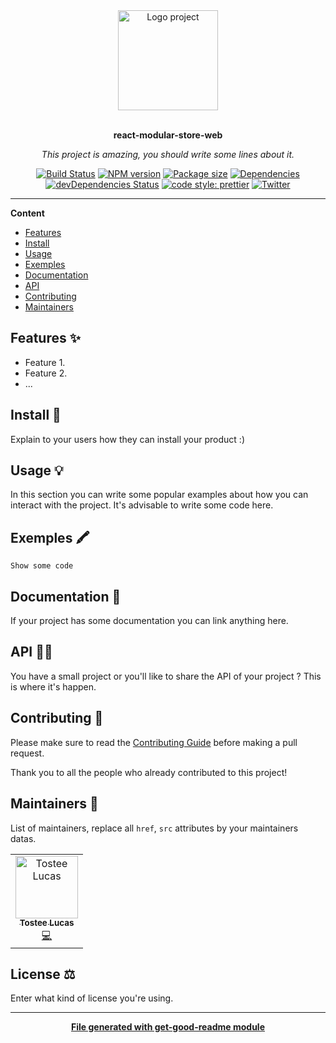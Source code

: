 <div align="center">
  <a href="#">
  	<img src="https://media.giphy.com/media/JIX9t2j0ZTN9S/giphy-downsized.gif" alt="Logo project" height="160" />
  </a>
  <br>
  <br>
  <p>
    <b>react-modular-store-web</b>
  </p>
  <p>
     <i>This project is amazing, you should write some lines about it.</i>
  </p>
  <p>

[![Build Status](https://travis-ci.com/xgallom/react-modular-store-web.svg?branch=master)](https://travis-ci.com/xgallom/react-modular-store-web)
[![NPM version](https://img.shields.io/npm/v/react-modular-store-web?style=flat-square)](https://img.shields.io/npm/v/react-modular-store-web?style=flat-square)
[![Package size](https://img.shields.io/bundlephobia/min/react-modular-store-web)](https://img.shields.io/bundlephobia/min/react-modular-store-web)
[![Dependencies](https://img.shields.io/david/xgallom/react-modular-store-web.svg?style=popout-square)](https://david-dm.org/xgallom/react-modular-store-web)
[![devDependencies Status](https://david-dm.org/xgallom/react-modular-store-web/dev-status.svg?style=flat-square)](https://david-dm.org/xgallom/react-modular-store-web?type=dev)
[![code style: prettier](https://img.shields.io/badge/code_style-prettier-ff69b4.svg?style=flat-square)](https://github.com/prettier/prettier)
[![Twitter](https://img.shields.io/twitter/follow/luctstt.svg?label=Follow&style=social)](https://twitter.com/luctstt)

  </p>
</div>

---

**Content**

* [Features](##features)
* [Install](##install)
* [Usage](##usage)
* [Exemples](##exemples)
* [Documentation](##documentation)
* [API](##Api)
* [Contributing](##contributing)
* [Maintainers](##maintainers)

## Features ✨
* Feature 1.
* Feature 2.
* ...

## Install 🐙
Explain to your users how they can install your product :)

## Usage 💡
In this section you can write some popular examples about how you can interact with the project. It's advisable to write some code here.

## Exemples 🖍
```
Show some code
```

## Documentation 📄
If your project has some documentation you can link anything here.

## API 👩‍💻
You have a small project or you'll like to share the API of your project ? This is where it's happen.

## Contributing 🍰
Please make sure to read the [Contributing Guide]() before making a pull request.

Thank you to all the people who already contributed to this project!

## Maintainers 👷
List of maintainers, replace all `href`, `src` attributes by your maintainers datas.
<table>
  <tr>
    <td align="center"><a href="https://lucastostee.now.sh/"><img src="https://avatars3.githubusercontent.com/u/22588842?s=460&v=4" width="100px;" alt="Tostee Lucas"/><br /><sub><b>Tostee Lucas</b></sub></a><br /><a href="#" title="Code">💻</a></td>
  </tr>
</table>

## License ⚖️
Enter what kind of license you're using.

---
<div align="center">
	<b>
		<a href="https://www.npmjs.com/package/get-good-readme">File generated with get-good-readme module</a>
	</b>
</div>

